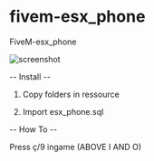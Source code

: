 # fivem-esx_phone
FiveM-esx_phone

![screenshot](https://img4.hostingpics.net/pics/789291FiveM2017050914303865.png)

-- Install --

1) Copy folders in ressource

2) Import esx_phone.sql

-- How To --

Press ç/9 ingame (ABOVE I AND O)
